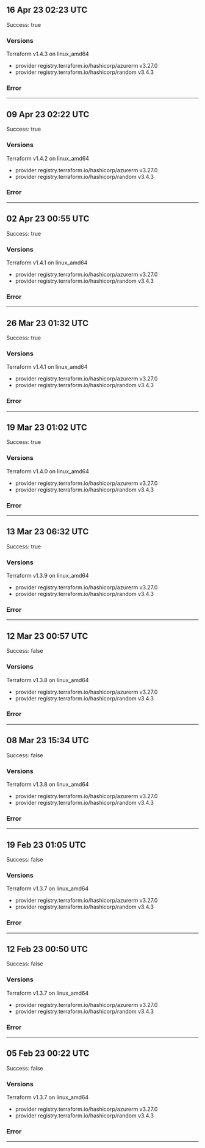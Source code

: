 ## 16 Apr 23 02:23 UTC

Success: true

### Versions

Terraform v1.4.3
on linux_amd64
+ provider registry.terraform.io/hashicorp/azurerm v3.27.0
+ provider registry.terraform.io/hashicorp/random v3.4.3

### Error



---

## 09 Apr 23 02:22 UTC

Success: true

### Versions

Terraform v1.4.2
on linux_amd64
+ provider registry.terraform.io/hashicorp/azurerm v3.27.0
+ provider registry.terraform.io/hashicorp/random v3.4.3

### Error



---

## 02 Apr 23 00:55 UTC

Success: true

### Versions

Terraform v1.4.1
on linux_amd64
+ provider registry.terraform.io/hashicorp/azurerm v3.27.0
+ provider registry.terraform.io/hashicorp/random v3.4.3

### Error



---

## 26 Mar 23 01:32 UTC

Success: true

### Versions

Terraform v1.4.1
on linux_amd64
+ provider registry.terraform.io/hashicorp/azurerm v3.27.0
+ provider registry.terraform.io/hashicorp/random v3.4.3

### Error



---

## 19 Mar 23 01:02 UTC

Success: true

### Versions

Terraform v1.4.0
on linux_amd64
+ provider registry.terraform.io/hashicorp/azurerm v3.27.0
+ provider registry.terraform.io/hashicorp/random v3.4.3

### Error



---

## 13 Mar 23 06:32 UTC

Success: true

### Versions

Terraform v1.3.9
on linux_amd64
+ provider registry.terraform.io/hashicorp/azurerm v3.27.0
+ provider registry.terraform.io/hashicorp/random v3.4.3

### Error



---

## 12 Mar 23 00:57 UTC

Success: false

### Versions

Terraform v1.3.8
on linux_amd64
+ provider registry.terraform.io/hashicorp/azurerm v3.27.0
+ provider registry.terraform.io/hashicorp/random v3.4.3

### Error



---

## 08 Mar 23 15:34 UTC

Success: false

### Versions

Terraform v1.3.8
on linux_amd64
+ provider registry.terraform.io/hashicorp/azurerm v3.27.0
+ provider registry.terraform.io/hashicorp/random v3.4.3

### Error



---

## 19 Feb 23 01:05 UTC

Success: false

### Versions

Terraform v1.3.7
on linux_amd64
+ provider registry.terraform.io/hashicorp/azurerm v3.27.0
+ provider registry.terraform.io/hashicorp/random v3.4.3

### Error



---

## 12 Feb 23 00:50 UTC

Success: false

### Versions

Terraform v1.3.7
on linux_amd64
+ provider registry.terraform.io/hashicorp/azurerm v3.27.0
+ provider registry.terraform.io/hashicorp/random v3.4.3

### Error



---

## 05 Feb 23 00:22 UTC

Success: false

### Versions

Terraform v1.3.7
on linux_amd64
+ provider registry.terraform.io/hashicorp/azurerm v3.27.0
+ provider registry.terraform.io/hashicorp/random v3.4.3

### Error



---

